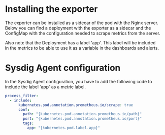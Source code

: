 # Installing the exporter
The exporter can be installed as a sidecar of the pod with the Nginx server.
Below you can find a deployment with the exporter as a sidecar and the ConfigMap with
the configuration needed to scrape metrics from the server.

Also note that the Deployment has a label 'app'. This label will be included in the metrics
to be able to use it as a variable in the dashboards and alerts.

# Sysdig Agent configuration
In the Sysdig Agent configuration, you have to add the following code to include the label 'app'
as a metric label.
```yaml
process_filter:
  - include:
      kubernetes.pod.annotation.prometheus.io/scrape: true
      conf:
        path: "{kubernetes.pod.annotation.prometheus.io/path}"
        port: "{kubernetes.pod.annotation.prometheus.io/port}"
        tags:
          app: "{kubernetes.pod.label.app}"
```
